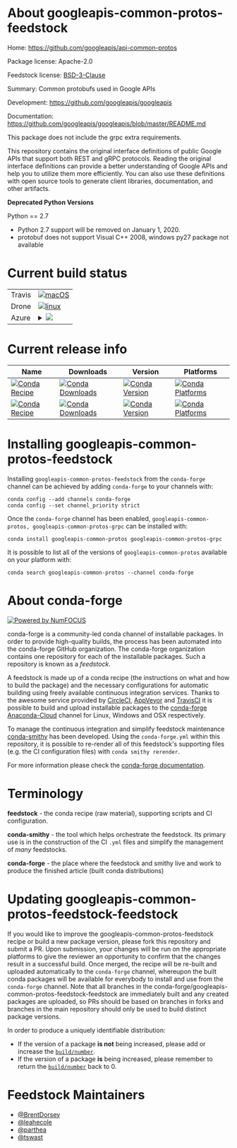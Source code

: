 About googleapis-common-protos-feedstock
========================================

Home: https://github.com/googleapis/api-common-protos

Package license: Apache-2.0

Feedstock license: [BSD-3-Clause](https://github.com/conda-forge/googleapis-common-protos-feedstock/blob/master/LICENSE.txt)

Summary: Common protobufs used in Google APIs

Development: https://github.com/googleapis/googleapis

Documentation: https://github.com/googleapis/googleapis/blob/master/README.md

This package does not include the grpc extra requirements.

This repository contains the original interface definitions of public
Google APIs that support both REST and gRPC protocols. Reading the original
interface definitions can provide a better understanding of Google APIs and
help you to utilize them more efficiently. You can also use these definitions
with open source tools to generate client libraries, documentation,
and other artifacts.

**Deprecated Python Versions**

Python == 2.7
- Python 2.7 support will be removed on January 1, 2020.
- protobuf does not support Visual C++ 2008, windows py27 package not available


Current build status
====================


<table><tr>
    <td>Travis</td>
    <td>
      <a href="https://travis-ci.com/conda-forge/googleapis-common-protos-feedstock">
        <img alt="macOS" src="https://img.shields.io/travis/com/conda-forge/googleapis-common-protos-feedstock/master.svg?label=macOS">
      </a>
    </td>
  </tr><tr>
    <td>Drone</td>
    <td>
      <a href="https://cloud.drone.io/conda-forge/googleapis-common-protos-feedstock">
        <img alt="linux" src="https://img.shields.io/drone/build/conda-forge/googleapis-common-protos-feedstock/master.svg?label=Linux">
      </a>
    </td>
  </tr>
    
  <tr>
    <td>Azure</td>
    <td>
      <details>
        <summary>
          <a href="https://dev.azure.com/conda-forge/feedstock-builds/_build/latest?definitionId=5456&branchName=master">
            <img src="https://dev.azure.com/conda-forge/feedstock-builds/_apis/build/status/googleapis-common-protos-feedstock?branchName=master">
          </a>
        </summary>
        <table>
          <thead><tr><th>Variant</th><th>Status</th></tr></thead>
          <tbody><tr>
              <td>linux_64_python3.6.____cpython</td>
              <td>
                <a href="https://dev.azure.com/conda-forge/feedstock-builds/_build/latest?definitionId=5456&branchName=master">
                  <img src="https://dev.azure.com/conda-forge/feedstock-builds/_apis/build/status/googleapis-common-protos-feedstock?branchName=master&jobName=linux&configuration=linux_64_python3.6.____cpython" alt="variant">
                </a>
              </td>
            </tr><tr>
              <td>linux_64_python3.7.____cpython</td>
              <td>
                <a href="https://dev.azure.com/conda-forge/feedstock-builds/_build/latest?definitionId=5456&branchName=master">
                  <img src="https://dev.azure.com/conda-forge/feedstock-builds/_apis/build/status/googleapis-common-protos-feedstock?branchName=master&jobName=linux&configuration=linux_64_python3.7.____cpython" alt="variant">
                </a>
              </td>
            </tr><tr>
              <td>linux_64_python3.8.____cpython</td>
              <td>
                <a href="https://dev.azure.com/conda-forge/feedstock-builds/_build/latest?definitionId=5456&branchName=master">
                  <img src="https://dev.azure.com/conda-forge/feedstock-builds/_apis/build/status/googleapis-common-protos-feedstock?branchName=master&jobName=linux&configuration=linux_64_python3.8.____cpython" alt="variant">
                </a>
              </td>
            </tr><tr>
              <td>linux_64_python3.9.____cpython</td>
              <td>
                <a href="https://dev.azure.com/conda-forge/feedstock-builds/_build/latest?definitionId=5456&branchName=master">
                  <img src="https://dev.azure.com/conda-forge/feedstock-builds/_apis/build/status/googleapis-common-protos-feedstock?branchName=master&jobName=linux&configuration=linux_64_python3.9.____cpython" alt="variant">
                </a>
              </td>
            </tr><tr>
              <td>linux_aarch64_python3.6.____cpython</td>
              <td>
                <a href="https://dev.azure.com/conda-forge/feedstock-builds/_build/latest?definitionId=5456&branchName=master">
                  <img src="https://dev.azure.com/conda-forge/feedstock-builds/_apis/build/status/googleapis-common-protos-feedstock?branchName=master&jobName=linux&configuration=linux_aarch64_python3.6.____cpython" alt="variant">
                </a>
              </td>
            </tr><tr>
              <td>linux_aarch64_python3.7.____cpython</td>
              <td>
                <a href="https://dev.azure.com/conda-forge/feedstock-builds/_build/latest?definitionId=5456&branchName=master">
                  <img src="https://dev.azure.com/conda-forge/feedstock-builds/_apis/build/status/googleapis-common-protos-feedstock?branchName=master&jobName=linux&configuration=linux_aarch64_python3.7.____cpython" alt="variant">
                </a>
              </td>
            </tr><tr>
              <td>linux_aarch64_python3.8.____cpython</td>
              <td>
                <a href="https://dev.azure.com/conda-forge/feedstock-builds/_build/latest?definitionId=5456&branchName=master">
                  <img src="https://dev.azure.com/conda-forge/feedstock-builds/_apis/build/status/googleapis-common-protos-feedstock?branchName=master&jobName=linux&configuration=linux_aarch64_python3.8.____cpython" alt="variant">
                </a>
              </td>
            </tr><tr>
              <td>linux_aarch64_python3.9.____cpython</td>
              <td>
                <a href="https://dev.azure.com/conda-forge/feedstock-builds/_build/latest?definitionId=5456&branchName=master">
                  <img src="https://dev.azure.com/conda-forge/feedstock-builds/_apis/build/status/googleapis-common-protos-feedstock?branchName=master&jobName=linux&configuration=linux_aarch64_python3.9.____cpython" alt="variant">
                </a>
              </td>
            </tr><tr>
              <td>linux_ppc64le_python3.6.____cpython</td>
              <td>
                <a href="https://dev.azure.com/conda-forge/feedstock-builds/_build/latest?definitionId=5456&branchName=master">
                  <img src="https://dev.azure.com/conda-forge/feedstock-builds/_apis/build/status/googleapis-common-protos-feedstock?branchName=master&jobName=linux&configuration=linux_ppc64le_python3.6.____cpython" alt="variant">
                </a>
              </td>
            </tr><tr>
              <td>linux_ppc64le_python3.7.____cpython</td>
              <td>
                <a href="https://dev.azure.com/conda-forge/feedstock-builds/_build/latest?definitionId=5456&branchName=master">
                  <img src="https://dev.azure.com/conda-forge/feedstock-builds/_apis/build/status/googleapis-common-protos-feedstock?branchName=master&jobName=linux&configuration=linux_ppc64le_python3.7.____cpython" alt="variant">
                </a>
              </td>
            </tr><tr>
              <td>linux_ppc64le_python3.8.____cpython</td>
              <td>
                <a href="https://dev.azure.com/conda-forge/feedstock-builds/_build/latest?definitionId=5456&branchName=master">
                  <img src="https://dev.azure.com/conda-forge/feedstock-builds/_apis/build/status/googleapis-common-protos-feedstock?branchName=master&jobName=linux&configuration=linux_ppc64le_python3.8.____cpython" alt="variant">
                </a>
              </td>
            </tr><tr>
              <td>linux_ppc64le_python3.9.____cpython</td>
              <td>
                <a href="https://dev.azure.com/conda-forge/feedstock-builds/_build/latest?definitionId=5456&branchName=master">
                  <img src="https://dev.azure.com/conda-forge/feedstock-builds/_apis/build/status/googleapis-common-protos-feedstock?branchName=master&jobName=linux&configuration=linux_ppc64le_python3.9.____cpython" alt="variant">
                </a>
              </td>
            </tr><tr>
              <td>osx_64_python3.6.____cpython</td>
              <td>
                <a href="https://dev.azure.com/conda-forge/feedstock-builds/_build/latest?definitionId=5456&branchName=master">
                  <img src="https://dev.azure.com/conda-forge/feedstock-builds/_apis/build/status/googleapis-common-protos-feedstock?branchName=master&jobName=osx&configuration=osx_64_python3.6.____cpython" alt="variant">
                </a>
              </td>
            </tr><tr>
              <td>osx_64_python3.7.____cpython</td>
              <td>
                <a href="https://dev.azure.com/conda-forge/feedstock-builds/_build/latest?definitionId=5456&branchName=master">
                  <img src="https://dev.azure.com/conda-forge/feedstock-builds/_apis/build/status/googleapis-common-protos-feedstock?branchName=master&jobName=osx&configuration=osx_64_python3.7.____cpython" alt="variant">
                </a>
              </td>
            </tr><tr>
              <td>osx_64_python3.8.____cpython</td>
              <td>
                <a href="https://dev.azure.com/conda-forge/feedstock-builds/_build/latest?definitionId=5456&branchName=master">
                  <img src="https://dev.azure.com/conda-forge/feedstock-builds/_apis/build/status/googleapis-common-protos-feedstock?branchName=master&jobName=osx&configuration=osx_64_python3.8.____cpython" alt="variant">
                </a>
              </td>
            </tr><tr>
              <td>osx_64_python3.9.____cpython</td>
              <td>
                <a href="https://dev.azure.com/conda-forge/feedstock-builds/_build/latest?definitionId=5456&branchName=master">
                  <img src="https://dev.azure.com/conda-forge/feedstock-builds/_apis/build/status/googleapis-common-protos-feedstock?branchName=master&jobName=osx&configuration=osx_64_python3.9.____cpython" alt="variant">
                </a>
              </td>
            </tr><tr>
              <td>osx_arm64_python3.8.____cpython</td>
              <td>
                <a href="https://dev.azure.com/conda-forge/feedstock-builds/_build/latest?definitionId=5456&branchName=master">
                  <img src="https://dev.azure.com/conda-forge/feedstock-builds/_apis/build/status/googleapis-common-protos-feedstock?branchName=master&jobName=osx&configuration=osx_arm64_python3.8.____cpython" alt="variant">
                </a>
              </td>
            </tr><tr>
              <td>osx_arm64_python3.9.____cpython</td>
              <td>
                <a href="https://dev.azure.com/conda-forge/feedstock-builds/_build/latest?definitionId=5456&branchName=master">
                  <img src="https://dev.azure.com/conda-forge/feedstock-builds/_apis/build/status/googleapis-common-protos-feedstock?branchName=master&jobName=osx&configuration=osx_arm64_python3.9.____cpython" alt="variant">
                </a>
              </td>
            </tr><tr>
              <td>win_64_python3.6.____cpython</td>
              <td>
                <a href="https://dev.azure.com/conda-forge/feedstock-builds/_build/latest?definitionId=5456&branchName=master">
                  <img src="https://dev.azure.com/conda-forge/feedstock-builds/_apis/build/status/googleapis-common-protos-feedstock?branchName=master&jobName=win&configuration=win_64_python3.6.____cpython" alt="variant">
                </a>
              </td>
            </tr><tr>
              <td>win_64_python3.7.____cpython</td>
              <td>
                <a href="https://dev.azure.com/conda-forge/feedstock-builds/_build/latest?definitionId=5456&branchName=master">
                  <img src="https://dev.azure.com/conda-forge/feedstock-builds/_apis/build/status/googleapis-common-protos-feedstock?branchName=master&jobName=win&configuration=win_64_python3.7.____cpython" alt="variant">
                </a>
              </td>
            </tr><tr>
              <td>win_64_python3.8.____cpython</td>
              <td>
                <a href="https://dev.azure.com/conda-forge/feedstock-builds/_build/latest?definitionId=5456&branchName=master">
                  <img src="https://dev.azure.com/conda-forge/feedstock-builds/_apis/build/status/googleapis-common-protos-feedstock?branchName=master&jobName=win&configuration=win_64_python3.8.____cpython" alt="variant">
                </a>
              </td>
            </tr><tr>
              <td>win_64_python3.9.____cpython</td>
              <td>
                <a href="https://dev.azure.com/conda-forge/feedstock-builds/_build/latest?definitionId=5456&branchName=master">
                  <img src="https://dev.azure.com/conda-forge/feedstock-builds/_apis/build/status/googleapis-common-protos-feedstock?branchName=master&jobName=win&configuration=win_64_python3.9.____cpython" alt="variant">
                </a>
              </td>
            </tr>
          </tbody>
        </table>
      </details>
    </td>
  </tr>
</table>

Current release info
====================

| Name | Downloads | Version | Platforms |
| --- | --- | --- | --- |
| [![Conda Recipe](https://img.shields.io/badge/recipe-googleapis--common--protos-green.svg)](https://anaconda.org/conda-forge/googleapis-common-protos) | [![Conda Downloads](https://img.shields.io/conda/dn/conda-forge/googleapis-common-protos.svg)](https://anaconda.org/conda-forge/googleapis-common-protos) | [![Conda Version](https://img.shields.io/conda/vn/conda-forge/googleapis-common-protos.svg)](https://anaconda.org/conda-forge/googleapis-common-protos) | [![Conda Platforms](https://img.shields.io/conda/pn/conda-forge/googleapis-common-protos.svg)](https://anaconda.org/conda-forge/googleapis-common-protos) |
| [![Conda Recipe](https://img.shields.io/badge/recipe-googleapis--common--protos--grpc-green.svg)](https://anaconda.org/conda-forge/googleapis-common-protos-grpc) | [![Conda Downloads](https://img.shields.io/conda/dn/conda-forge/googleapis-common-protos-grpc.svg)](https://anaconda.org/conda-forge/googleapis-common-protos-grpc) | [![Conda Version](https://img.shields.io/conda/vn/conda-forge/googleapis-common-protos-grpc.svg)](https://anaconda.org/conda-forge/googleapis-common-protos-grpc) | [![Conda Platforms](https://img.shields.io/conda/pn/conda-forge/googleapis-common-protos-grpc.svg)](https://anaconda.org/conda-forge/googleapis-common-protos-grpc) |

Installing googleapis-common-protos-feedstock
=============================================

Installing `googleapis-common-protos-feedstock` from the `conda-forge` channel can be achieved by adding `conda-forge` to your channels with:

```
conda config --add channels conda-forge
conda config --set channel_priority strict
```

Once the `conda-forge` channel has been enabled, `googleapis-common-protos, googleapis-common-protos-grpc` can be installed with:

```
conda install googleapis-common-protos googleapis-common-protos-grpc
```

It is possible to list all of the versions of `googleapis-common-protos` available on your platform with:

```
conda search googleapis-common-protos --channel conda-forge
```


About conda-forge
=================

[![Powered by NumFOCUS](https://img.shields.io/badge/powered%20by-NumFOCUS-orange.svg?style=flat&colorA=E1523D&colorB=007D8A)](http://numfocus.org)

conda-forge is a community-led conda channel of installable packages.
In order to provide high-quality builds, the process has been automated into the
conda-forge GitHub organization. The conda-forge organization contains one repository
for each of the installable packages. Such a repository is known as a *feedstock*.

A feedstock is made up of a conda recipe (the instructions on what and how to build
the package) and the necessary configurations for automatic building using freely
available continuous integration services. Thanks to the awesome service provided by
[CircleCI](https://circleci.com/), [AppVeyor](https://www.appveyor.com/)
and [TravisCI](https://travis-ci.com/) it is possible to build and upload installable
packages to the [conda-forge](https://anaconda.org/conda-forge)
[Anaconda-Cloud](https://anaconda.org/) channel for Linux, Windows and OSX respectively.

To manage the continuous integration and simplify feedstock maintenance
[conda-smithy](https://github.com/conda-forge/conda-smithy) has been developed.
Using the ``conda-forge.yml`` within this repository, it is possible to re-render all of
this feedstock's supporting files (e.g. the CI configuration files) with ``conda smithy rerender``.

For more information please check the [conda-forge documentation](https://conda-forge.org/docs/).

Terminology
===========

**feedstock** - the conda recipe (raw material), supporting scripts and CI configuration.

**conda-smithy** - the tool which helps orchestrate the feedstock.
                   Its primary use is in the construction of the CI ``.yml`` files
                   and simplify the management of *many* feedstocks.

**conda-forge** - the place where the feedstock and smithy live and work to
                  produce the finished article (built conda distributions)


Updating googleapis-common-protos-feedstock-feedstock
=====================================================

If you would like to improve the googleapis-common-protos-feedstock recipe or build a new
package version, please fork this repository and submit a PR. Upon submission,
your changes will be run on the appropriate platforms to give the reviewer an
opportunity to confirm that the changes result in a successful build. Once
merged, the recipe will be re-built and uploaded automatically to the
`conda-forge` channel, whereupon the built conda packages will be available for
everybody to install and use from the `conda-forge` channel.
Note that all branches in the conda-forge/googleapis-common-protos-feedstock-feedstock are
immediately built and any created packages are uploaded, so PRs should be based
on branches in forks and branches in the main repository should only be used to
build distinct package versions.

In order to produce a uniquely identifiable distribution:
 * If the version of a package **is not** being increased, please add or increase
   the [``build/number``](https://docs.conda.io/projects/conda-build/en/latest/resources/define-metadata.html#build-number-and-string).
 * If the version of a package **is** being increased, please remember to return
   the [``build/number``](https://docs.conda.io/projects/conda-build/en/latest/resources/define-metadata.html#build-number-and-string)
   back to 0.

Feedstock Maintainers
=====================

* [@BrentDorsey](https://github.com/BrentDorsey/)
* [@leahecole](https://github.com/leahecole/)
* [@parthea](https://github.com/parthea/)
* [@tswast](https://github.com/tswast/)

